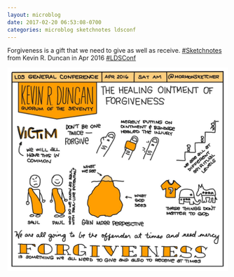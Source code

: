 ```yaml
---
layout: microblog
date: 2017-02-20 06:53:08-0700
categories: microblog sketchnotes ldsconf
---
```

Forgiveness is a gift that we need to give as well as receive. [#Sketchnotes](/categories/sketchnotes) from Kevin R. Duncan in Apr 2016 [#LDSConf](/categories/ldsconf)

![The Healing Ointment of Forgiveness Sketchnote](/images/microblog/201702200653.jpg)
